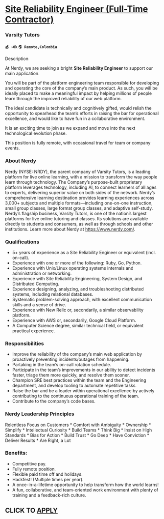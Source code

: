# [Site Reliability Engineer (Full-Time Contractor)](https://www.remotewlb.com/apply/site-reliability-engineer-full-time-contractor-87633)  
### Varsity Tutors  
#### `💰 ~0k` `🌎 Remote,Colombia`  

Description

At Nerdy, we are seeking a bright **Site Reliability Engineer** to support our main application.

You will be part of the platform engineering team responsible for developing and operating the core of the company’s main product. As such, you will be ideally placed to make a meaningful impact by helping millions of people learn through the improved reliability of our web platform.

The ideal candidate is technically and cognitively gifted, would relish the opportunity to spearhead the team’s efforts in raising the bar for operational excellence, and would like to have fun in a collaborative environment.

It is an exciting time to join as we expand and move into the next technological evolution phase.

This position is fully remote, with occasional travel for team or company events.

### About Nerdy

Nerdy (NYSE: NRDY), the parent company of Varsity Tutors, is a leading platform for live online learning, with a mission to transform the way people learn through technology. The Company’s purpose-built proprietary platform leverages technology, including AI, to connect learners of all ages to experts, delivering superior value on both sides of the network. Nerdy’s comprehensive learning destination provides learning experiences across 3,000+ subjects and multiple formats—including one-on-one instruction, small group classes, large format group classes, and adaptive self-study. Nerdy’s flagship business, Varsity Tutors, is one of the nation’s largest platforms for live online tutoring and classes. Its solutions are available directly to students and consumers, as well as through schools and other institutions. Learn more about Nerdy at https://www.nerdy.com/.

### Qualifications

  * 5+ years of experience as a Site Reliability Engineer or equivalent (incl. on-call).
  * Experience with one or more of the following: Ruby, Go, Python.
  * Experience with Unix/Linux operating systems internals and administration or networking.
  * Experience with Site Reliability Engineering, System Design, and Distributed Computing.
  * Experience designing, analyzing, and troubleshooting distributed systems, including relational databases.
  * Systematic problem-solving approach, with excellent communication skills and a sense of drive.
  * Experience with New Relic or, secondarily, a similar observability platform.
  * Experience with AWS or, secondarily, Google Cloud Platform.
  * A Computer Science degree, similar technical field, or equivalent practical experience.

### Responsibilities

  * Improve the reliability of the company’s main web application by proactively preventing incidents/outages from happening.
  * Partaking in the team’s on-call rotation schedule.
  * Participate in the team’s improvements in our ability to detect incidents faster, triage them more quickly, and resolve them sooner.
  * Champion SRE best practices within the team and the Engineering department, and develop tooling to automate repetitive tasks.
  * Raise the bar and be a leader within operational excellence by actively contributing to the continuous operational training of the team.
  * Contribute to the company’s code bases.

###  **Nerdy Leadership Principles**

Relentless Focus on Customers * Comfort with Ambiguity * Ownership * Simplify * Intellectual Curiosity * Build Teams * Think Big * Insist on High Standards * Bias for Action * Build Trust * Go Deep * Have Conviction * Deliver Results * Are Right, a Lot

###  **Benefits:**

  * Competitive pay.
  * Fully remote position.
  * Flexible paid time off and holidays.
  * Hackfest! (Multiple times per year).
  * A once-in-a-lifetime opportunity to help transform how the world learns!
  * A fun, collaborative, and team-oriented work environment with plenty of training and a feedback-rich culture.

  
## CLICK TO [APPLY](https://www.remotewlb.com/apply/site-reliability-engineer-full-time-contractor-87633)

